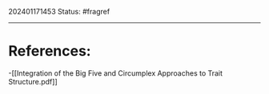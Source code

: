 202401171453
Status: #fragref 


---
# References:
-[[Integration of the Big Five and Circumplex Approaches to Trait Structure.pdf]]
